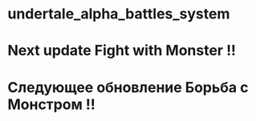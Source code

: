 # undertale_alpha_battles_system
<b><h1> Next update Fight with Monster !!</h1> </b> 
<b><h1>Следующее обновление Борьба с Монстром !!</h1> </b> 
